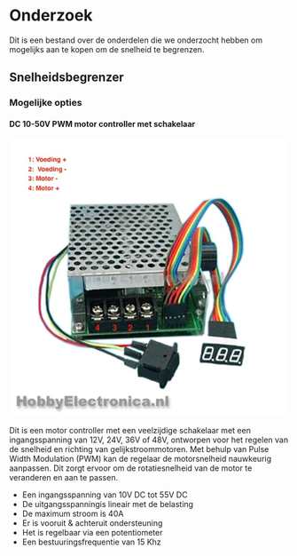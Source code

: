 # Onderzoek
Dit is een bestand over de onderdelen die we onderzocht hebben om mogelijks aan te kopen om de snelheid te begrenzen.

## Snelheidsbegrenzer
### Mogelijke opties

#### DC 10-50V PWM motor controller met schakelaar
   <img src="Afbeeldingen/Motor1.jpg" height="500" width="auto">



Dit is een motor controller met een veelzijdige schakelaar met een ingangsspanning van 12V, 24V, 36V of 48V, ontworpen voor het regelen van de snelheid en richting van gelijkstroommotoren. Met behulp van Pulse Width Modulation (PWM) kan de regelaar de motorsnelheid nauwkeurig aanpassen. Dit zorgt ervoor om de rotatiesnelheid van de motor te veranderen en aan te passen.

- Een ingangsspanning van 10V DC tot 55V DC
- De uitgangsspanningis lineair met de belasting
- De maximum stroom is 40A
- Er is vooruit & achteruit ondersteuning
- Het is regelbaar via een potentiometer
- Een bestuuringsfrequentie van 15 Khz
